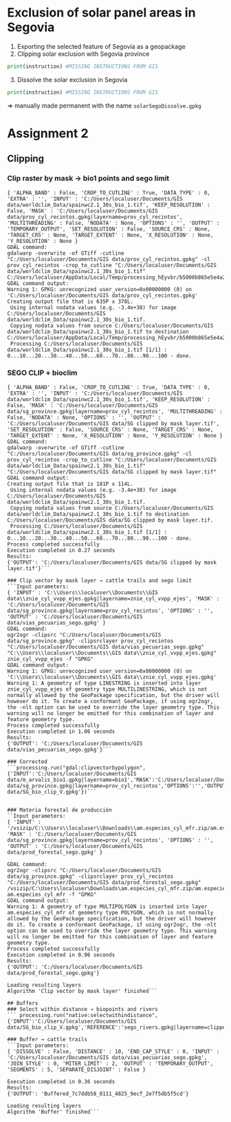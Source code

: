 # Exclusion of solar panel areas in Segovia 
1. Exporting the selected feature of Segovia as a geopackage
2. Clipping solar exclusion with Segovia province
```python
print(instruction) #MISSING INSTRUCTIONS FROM GIS
```
3. Dissolve the solar exclusion in Segovia
```python
print(instruction) #MISSING INSTRUCTIONS FROM GIS
```
=> manually made permanent with the name `solarSegoDissolve.gpkg`



# Assignment 2

## Clipping 
### Clip raster by mask → bio1 points and sego limit
```Input parameters:
{ 'ALPHA_BAND' : False, 'CROP_TO_CUTLINE' : True, 'DATA_TYPE' : 0, 'EXTRA' : '', 'INPUT' : 'C:/Users/localuser/Documents/GIS data/worldclim_Data/spainwc2.1_30s_bio_1.tif', 'KEEP_RESOLUTION' : False, 'MASK' : 'C:/Users/localuser/Documents/GIS data/prov_cyl_recintos.gpkg|layername=prov_cyl_recintos', 'MULTITHREADING' : False, 'NODATA' : None, 'OPTIONS' : '', 'OUTPUT' : 'TEMPORARY_OUTPUT', 'SET_RESOLUTION' : False, 'SOURCE_CRS' : None, 'TARGET_CRS' : None, 'TARGET_EXTENT' : None, 'X_RESOLUTION' : None, 'Y_RESOLUTION' : None }
GDAL command:
gdalwarp -overwrite -of GTiff -cutline "C:/Users/localuser/Documents/GIS data/prov_cyl_recintos.gpkg" -cl prov_cyl_recintos -crop_to_cutline "C:/Users/localuser/Documents/GIS data/worldclim_Data/spainwc2.1_30s_bio_1.tif" C:/Users/localuser/AppData/Local/Temp/processing_hEyvbr/b5000b865e5e4a2f99e8693c4c395975/OUTPUT.tif
GDAL command output:
Warning 1: GPKG: unrecognized user_version=0x00000000 (0) on 'C:/Users/localuser/Documents/GIS data/prov_cyl_recintos.gpkg'
Creating output file that is 635P x 378L.
 Using internal nodata values (e.g. -3.4e+38) for image C:/Users/localuser/Documents/GIS data/worldclim_Data/spainwc2.1_30s_bio_1.tif.
 Copying nodata values from source C:/Users/localuser/Documents/GIS data/worldclim_Data/spainwc2.1_30s_bio_1.tif to destination C:/Users/localuser/AppData/Local/Temp/processing_hEyvbr/b5000b865e5e4a2f99e8693c4c395975/OUTPUT.tif.
 Processing C:/Users/localuser/Documents/GIS data/worldclim_Data/spainwc2.1_30s_bio_1.tif [1/1] : 0...10...20...30...40...50...60...70...80...90...100 - done.
```

### SEGO CLIP + bioclim  
```Input parameters:
{ 'ALPHA_BAND' : False, 'CROP_TO_CUTLINE' : True, 'DATA_TYPE' : 0, 'EXTRA' : '', 'INPUT' : 'C:/Users/localuser/Documents/GIS data/worldclim_Data/spainwc2.1_30s_bio_1.tif', 'KEEP_RESOLUTION' : False, 'MASK' : 'C:/Users/localuser/Documents/GIS data/sg_province.gpkg|layername=prov_cyl_recintos', 'MULTITHREADING' : False, 'NODATA' : None, 'OPTIONS' : '', 'OUTPUT' : 'C:/Users/localuser/Documents/GIS data/SG clipped by mask layer.tif', 'SET_RESOLUTION' : False, 'SOURCE_CRS' : None, 'TARGET_CRS' : None, 'TARGET_EXTENT' : None, 'X_RESOLUTION' : None, 'Y_RESOLUTION' : None }
GDAL command:
gdalwarp -overwrite -of GTiff -cutline "C:/Users/localuser/Documents/GIS data/sg_province.gpkg" -cl prov_cyl_recintos -crop_to_cutline "C:/Users/localuser/Documents/GIS data/worldclim_Data/spainwc2.1_30s_bio_1.tif" "C:/Users/localuser/Documents/GIS data/SG clipped by mask layer.tif"
GDAL command output:
Creating output file that is 181P x 114L.
 Using internal nodata values (e.g. -3.4e+38) for image C:/Users/localuser/Documents/GIS data/worldclim_Data/spainwc2.1_30s_bio_1.tif.
 Copying nodata values from source C:/Users/localuser/Documents/GIS data/worldclim_Data/spainwc2.1_30s_bio_1.tif to destination C:/Users/localuser/Documents/GIS data/SG clipped by mask layer.tif.
 Processing C:/Users/localuser/Documents/GIS data/worldclim_Data/spainwc2.1_30s_bio_1.tif [1/1] : 0...10...20...30...40...50...60...70...80...90...100 - done.
Process completed successfully
Execution completed in 0.27 seconds
Results:
{'OUTPUT': 'C:/Users/localuser/Documents/GIS data/SG clipped by mask layer.tif'}```

### Clip vector by mask layer → cattle trails and sego limit
```Input parameters:
{ 'INPUT' : 'C:\\Users\\localuser\\Documents\\GIS data\\znie_cyl_vvpp_ejes.gpkg|layername=znie_cyl_vvpp_ejes', 'MASK' : 'C:/Users/localuser/Documents/GIS data/sg_province.gpkg|layername=prov_cyl_recintos', 'OPTIONS' : '', 'OUTPUT' : 'C:/Users/localuser/Documents/GIS data/vias_pecuarias_sego.gpkg' }
GDAL command:
ogr2ogr -clipsrc "C:/Users/localuser/Documents/GIS data/sg_province.gpkg" -clipsrclayer prov_cyl_recintos "C:/Users/localuser/Documents/GIS data/vias_pecuarias_sego.gpkg" "C:\\Users\\localuser\\Documents\\GIS data\\znie_cyl_vvpp_ejes.gpkg" znie_cyl_vvpp_ejes -f "GPKG"
GDAL command output:
Warning 1: GPKG: unrecognized user_version=0x00000000 (0) on 'C:\\Users\\localuser\\Documents\\GIS data\\znie_cyl_vvpp_ejes.gpkg'
Warning 1: A geometry of type LINESTRING is inserted into layer znie_cyl_vvpp_ejes of geometry type MULTILINESTRING, which is not normally allowed by the GeoPackage specification, but the driver will however do it. To create a conformant GeoPackage, if using ogr2ogr, the -nlt option can be used to override the layer geometry type. This warning will no longer be emitted for this combination of layer and feature geometry type.
Process completed successfully
Execution completed in 1.06 seconds
Results:
{'OUTPUT': 'C:/Users/localuser/Documents/GIS data/vias_pecuarias_sego.gpkg'}```

### Corrected 
```processing.run("gdal:clipvectorbypolygon", {'INPUT':'C:/Users/localuser/Documents/GIS data/m_arvalis_bio1.gpkg|layername=bio1','MASK':'C:/Users/localuser/Documents/GIS data/sg_province.gpkg|layername=prov_cyl_recintos','OPTIONS':'','OUTPUT':'C:/Users/localuser/Documents/GIS data/SG_bio_clip_V.gpkg'})```


### Materia forestal de producción 
``Input parameters:
{ 'INPUT' : '/vsizip/C:\\Users\\localuser\\Downloads\\am.especies_cyl_mfr.zip/am.especies_cyl_mfr.shp|layername=am.especies_cyl_mfr', 'MASK' : 'C:/Users/localuser/Documents/GIS data/sg_province.gpkg|layername=prov_cyl_recintos', 'OPTIONS' : '', 'OUTPUT' : 'C:/Users/localuser/Documents/GIS data/prod_forestal_sego.gpkg' }

GDAL command:
ogr2ogr -clipsrc "C:/Users/localuser/Documents/GIS data/sg_province.gpkg" -clipsrclayer prov_cyl_recintos "C:/Users/localuser/Documents/GIS data/prod_forestal_sego.gpkg" /vsizip/C:\Users\localuser\Downloads\am.especies_cyl_mfr.zip/am.especies_cyl_mfr.shp am.especies_cyl_mfr -f "GPKG"
GDAL command output:
Warning 1: A geometry of type MULTIPOLYGON is inserted into layer am.especies_cyl_mfr of geometry type POLYGON, which is not normally allowed by the GeoPackage specification, but the driver will however do it. To create a conformant GeoPackage, if using ogr2ogr, the -nlt option can be used to override the layer geometry type. This warning will no longer be emitted for this combination of layer and feature geometry type.
Process completed successfully
Execution completed in 0.96 seconds
Results:
{'OUTPUT': 'C:/Users/localuser/Documents/GIS data/prod_forestal_sego.gpkg'}

Loading resulting layers
Algorithm 'Clip vector by mask layer' finished```

## Buffers
### Select within distance → biopoints and rivers
``` processing.run("native:selectwithindistance", {'INPUT':'C:/Users/localuser/Documents/GIS data/SG_bio_clip_V.gpkg','REFERENCE':'sego_rivers.gpkg|layername=clipped_mask','DISTANCE':10,'METHOD':0})```

### Buffer → cattle trails
```Input parameters:
{ 'DISSOLVE' : False, 'DISTANCE' : 10, 'END_CAP_STYLE' : 0, 'INPUT' : 'C:/Users/localuser/Documents/GIS data/vias_pecuarias_sego.gpkg', 'JOIN_STYLE' : 0, 'MITER_LIMIT' : 2, 'OUTPUT' : 'TEMPORARY_OUTPUT', 'SEGMENTS' : 5, 'SEPARATE_DISJOINT' : False }

Execution completed in 0.36 seconds
Results:
{'OUTPUT': 'Buffered_7c7ddb58_0111_4825_9ecf_2e7f5db5f5cd'}

Loading resulting layers
Algorithm 'Buffer' finished```

